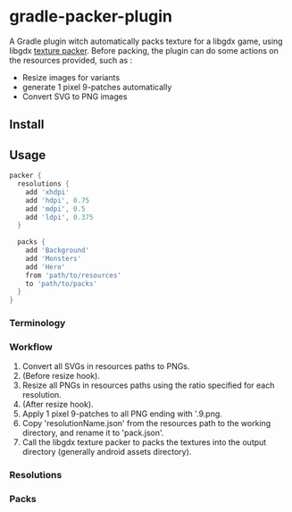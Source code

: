 # gradle-packer-plugin

A Gradle plugin witch automatically packs texture for a libgdx game, using libgdx [texture packer](https://github.com/libgdx/libgdx/wiki/Texture-packer#wiki-NinePatches). Before packing, the plugin can do some actions on the resources provided, such as :

* Resize images for variants
* generate 1 pixel 9-patches automatically
* Convert SVG to PNG images

## Install

## Usage

```groovy
packer {
  resolutions {
    add 'xhdpi'
    add 'hdpi', 0.75
    add 'mdpi', 0.5   
    add 'ldpi', 0.375
  }
  
  packs {
    add 'Background'
    add 'Monsters'
    add 'Hero'
    from 'path/to/resources'
    to 'path/to/packs'
  }
}
```

### Terminology

### Workflow

1. Convert all SVGs in resources paths to PNGs.
2. (Before resize hook).
3. Resize all PNGs in resources paths using the ratio specified for each resolution.
4. (After resize hook).
5. Apply 1 pixel 9-patches to all PNG ending with '.9.png.
6. Copy 'resolutionName.json' from the resources path to the working directory, and rename it to 'pack.json'.
7. Call the libgdx texture packer to packs the textures into the output directory (generally android assets directory).

### Resolutions

### Packs
